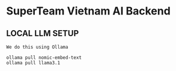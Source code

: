 # SuperTeam Vietnam AI Backend



## LOCAL LLM SETUP
    We do this using Ollama
```
ollama pull nomic-embed-text
ollama pull llama3.1
```

